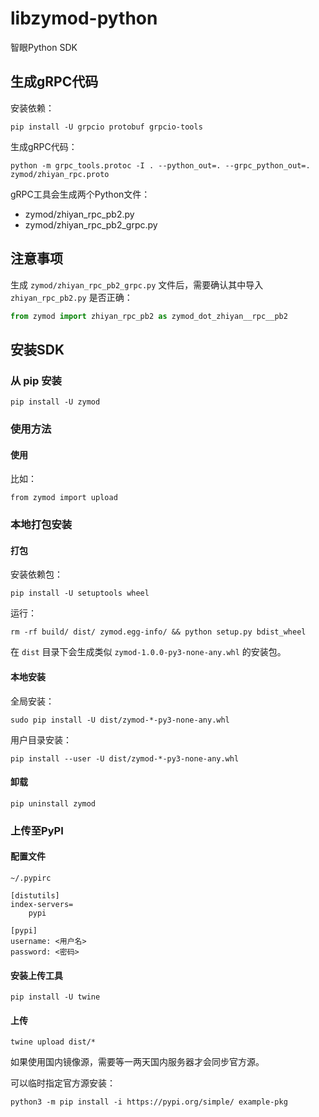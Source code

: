 # libzymod-python

智眼Python SDK

## 生成gRPC代码

安装依赖：

`pip install -U grpcio protobuf grpcio-tools`

生成gRPC代码：

`python -m grpc_tools.protoc -I . --python_out=. --grpc_python_out=. zymod/zhiyan_rpc.proto`

gRPC工具会生成两个Python文件：

* zymod/zhiyan_rpc_pb2.py
* zymod/zhiyan_rpc_pb2_grpc.py

## 注意事项

生成 `zymod/zhiyan_rpc_pb2_grpc.py` 文件后，需要确认其中导入 `zhiyan_rpc_pb2.py` 是否正确：

```python
from zymod import zhiyan_rpc_pb2 as zymod_dot_zhiyan__rpc__pb2
```

## 安装SDK

### 从 pip 安装

`pip install -U zymod`

### 使用方法

#### 使用

比如：

`from zymod import upload`

### 本地打包安装

#### 打包

安装依赖包：

`pip install -U setuptools wheel`

运行：

`rm -rf build/ dist/ zymod.egg-info/ && python setup.py bdist_wheel`

在 `dist` 目录下会生成类似 `zymod-1.0.0-py3-none-any.whl` 的安装包。

#### 本地安装

全局安装：

`sudo pip install -U dist/zymod-*-py3-none-any.whl`

用户目录安装：

`pip install --user -U dist/zymod-*-py3-none-any.whl`

#### 卸载

`pip uninstall zymod`

### 上传至PyPI

#### 配置文件

`~/.pypirc`

```
[distutils]
index-servers=
    pypi

[pypi]
username: <用户名>
password: <密码>
```

#### 安装上传工具

`pip install -U twine`

#### 上传

`twine upload dist/*`

如果使用国内镜像源，需要等一两天国内服务器才会同步官方源。

可以临时指定官方源安装：

`python3 -m pip install -i https://pypi.org/simple/ example-pkg`

